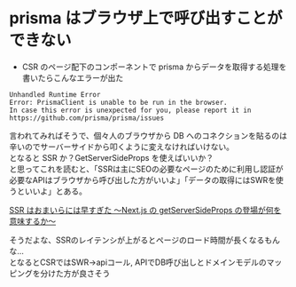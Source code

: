 # prisma はブラウザ上で呼び出すことができない

- CSR のページ配下のコンポーネントで prisma からデータを取得する処理を書いたらこんなエラーが出た

```
Unhandled Runtime Error
Error: PrismaClient is unable to be run in the browser.
In case this error is unexpected for you, please report it in https://github.com/prisma/prisma/issues
```

言われてみればそうで、個々人のブラウザから DB へのコネクションを貼るのは辛いのでサーバーサイドから叩くように変えなければいけない。<br>
となると SSR か？GetServerSideProps を使えばいいか？<br>
と思ってこれを読むと、「SSRは主にSEOの必要なページのために利用し認証が必要なAPIはブラウザから呼び出した方がいいよ」「データの取得にはSWRを使うといいよ」とある。<br>

[SSR はおまいらには早すぎた 〜Next.js の getServerSideProps の登場が何を意味するか〜](https://qiita.com/ryokkkke/items/1bd858a5d6f261a9342a)<br>

そうだよな、SSRのレイテンシが上がるとページのロード時間が長くなるもんな…<br>
となるとCSRではSWR→apiコール, APIでDB呼び出しとドメインモデルのマッピングを分けた方が良さそう

